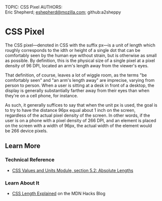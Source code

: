 TOPIC: CSS Pixel
AUTHORS: Eric Shepherd; eshepherd@mozilla.com; github:a2sheppy

# CSS Pixel

The CSS pixel—denoted in CSS with the suffix px—is a unit of length which roughly corresponds to the
idth or height of a single dot that can be comfortably seen by the human eye without strain, but is
otherwise as small as possible. By definition, this is the physical size of a single pixel at a pixel
density of 96 DPI, located an arm's length away from the viewer's eyes.

That definition, of course, leaves a lot of wiggle room, as the terms "be comfortably seen" and
"an arm's length away" are imprecise, varying from person to person. When a user is sitting at a desk
in front of a desktop, the display is generally substantially farther away from their eyes
than when they're on a cell phone, for instance.

As such, it generally suffices to say that when the unit px is used, the goal is to try to have the
distance 96px equal about 1 inch on the screen, regardless of the actual pixel density of the screen.
In other words, if the user is on a phone with a pixel density of 266 DPI, and an element is placed
on the screen with a width of 96px, the actual width of the element would be 266 device pixels.

## Learn More

### Technical Reference

- [CSS Values and Units Module, section 5.2: Absolute Lengths](https://drafts.csswg.org/css-values-3/#absolute-lengths)

### Learn About It

- [CSS Length Explained](https://hacks.mozilla.org/2013/09/css-length-explained/) on the MDN Hacks Blog
